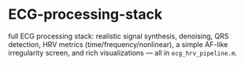 # ECG-processing-stack
full ECG processing stack: realistic signal synthesis, denoising, QRS detection, HRV metrics (time/frequency/nonlinear), a simple AF-like irregularity screen, and rich visualizations — all in `ecg_hrv_pipeline.m`.
